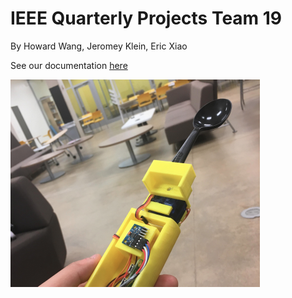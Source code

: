 # IEEE Quarterly Projects Team 19
By Howard Wang, Jeromey Klein, Eric Xiao

See our documentation [here](QP_19_Project.pdf)

![alt text](https://github.com/hwanggit/hwanggit.github.io/blob/master/projects/Pipe.png)
